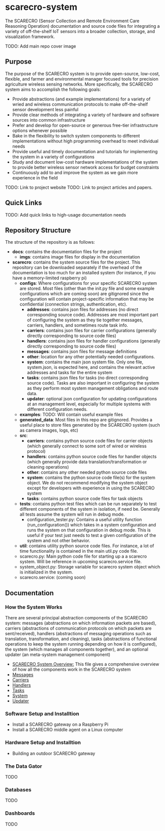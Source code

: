 # scarecro-system

The SCARECRO (Sensor Collection and Remote Environment Care Reasoning  Operation) documentation and source code files for integrating a variety of off-the-shelf IoT sensors into a broader collection, storage, and visualization framework. 

TODO: Add main repo cover image 

## Purpose
The purpose of the SCARECRO system is to provide open-source, low-cost, flexible, and farmer and environmental manager focused tools for precision agriculture wireless sensing networks. More specifically, the SCARECRO system aims to accomplish the following goals:
- Provide abstractions (and example implementations) for a variety of wried and wireless communication protocols to make off-the-shelf sensor development less painful 
- Provide clear methods of integrating a variety of hardware and software sources into common infrastructure
- Prefer and develop for open-source or generous free-tier infrastructure options whenever possible 
- Bake in the flexibility to switch system components to different implementations without high programming overhead to meet individual needs
- Provide useful and timely documentation and tutorials for implementing the system in a variety of configurations
- Study and document low-cost hardware implementations of the system to provide better wireless sensor network access for budget constraints 
- Continuously add to and improve the system as we gain more experience in the field 

TODO: Link to project website
TODO: Link to project articles and papers. 

## Quick Links 
TODO: Add quick links to high-usage documentation needs 


## Repository Structure
The structure of the repository is as follows: 
- **docs**: contains the documentation files for the project 
    - **imgs**: contains image files for display in the documentation 
- **scarecro**: contains the system source files for the project. This repository can be downloaded separately if the overhead of the documentation is too much for an installed system (for instance, if you have a memory-limited raspberry pi)
    - **configs**: Where configurations for your specific SCARECRO system are stored. Most files (other than the init.py file and some example configurations which are coming soon) are gitignored since the configuration will contain project-specific information that may be confidential (connection strings, authentication, etc). 
        - **addresses**: contains json files for addresses (no direct corresponding source code). Addresses are most important part of configuring the system as they tie together messages, carriers, handlers, and sometimes route task info. 
        - **carriers**: contains json files for carrier configurations (generally directly corresponding to source code files)
        - **handlers**: contains json files for handler configurations (generally directly corresponding to source code files)
        - **messages**: contains json files for message definitions 
        - **other**: location for any other potentially needed configurations. 
        - **system**: contains the main json system file. Only one file, system.json, is expected here, and contains the relevant active addresses and tasks for the entire system 
        - **tasks**: contains json files for tasks (no direct corresponding source code). Tasks are also important in configuring the system as they perform most system management obligations and route data. 
        - **updater**: optional json configuration for updating configurations at an management level, especially for multiple systems with different configuration needs. 
    - **examples**: TODO: Will contain useful example files  
    - **generated_data**: Most files in this repo are gitignored. Provides a useful place to store files generated by the SCARECRO system (such as camera images, logs, etc)
    - **src**:
        - **carriers**: contains python source code files for carrier objects (which generally connect to some sort of wired or wireless protocol)
        - **handlers**: contains python source code files for handler objects (which generally provide data translation/transformation or cleaning operations)
        - **other**: contains any other needed python source code files 
        - **system**: contains the python source code file(s) for the system object. We do not recommend modifying the system object except for developers with experience in using the SCARECRO system 
        - **tasks**: contains python source code files for task objects 
    - **tests**: contains python test files which can be run separately to test different components of the system in isolation, if need be. Generally all tests assume the system will run in debug mode. 
        - configuration_tester.py: Contains a useful utility function (run_configuration()) which takes in a system configuration and runs the system on that configuration in debug mode. This is useful if your test just needs to test a given configuration of the system and not other behavior. 
    - **util**: contains utility python source code files. For instance, a lot of time functionality is contained in the main util.py code file. 
    - scarecro.py: Main python code file for starting up a a scarecro system. Will be reference in upcoming scarecro.service file. 
    - system_object.py: Storage variable for scarecro system object which is initialized in the system. 
    - scarecro.service:  (coming soon)

## Documentation 
### How the System Works 
There are several principal abstraction components of the SCARECRO system: messages (abstractions on which information packets are based), carriers (abstractions of communication protocols on which packets are sent/received), handlers (abstractions of messaging operations such as translation, transformation, and cleaning), tasks (abstractions of functional operations to keep the system running depending on how it is configured), the system (which manages all components together), and an optional updater (an meta-system management component)

- [SCARECRO System Overview:](/docs/README.md) This file gives a comprehensive overview of how all the components work in the SCARECRO system
- [Messages](/docs/message_configuration.md)
- [Carriers](/docs/carrier_configuration.md)
- [Handlers](/docs/handler_configuration.md)
- [Tasks](/docs/task_configuration.md)
- [System](/docs/system_configuration.md)
- [Updater](/docs/updater_configuration.md)

### Software Setup and Installtion 
- Install a SCARECRO gateway on a Raspberry Pi
- Install a SCARECRO middle agent on a Linux computer 

### Hardware Setup and Installtion 
- Building an outdoor SCARECRO gateway 

### The Data Gator 
TODO

### Databases
TODO

### Dashboards
TODO 





